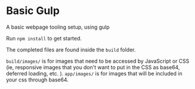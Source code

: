 # Basic Gulp
A basic webpage tooling setup, using gulp

Run `npm install` to get started.

The completed files are found inside the `build` folder.

`build/images/` is for images that need to be accessed by JavaScript or CSS (ie, responsive images that you don't want to put in the CSS as base64, deferred loading, etc. ). `app/images/` is for images that will be included in your css through base64.

